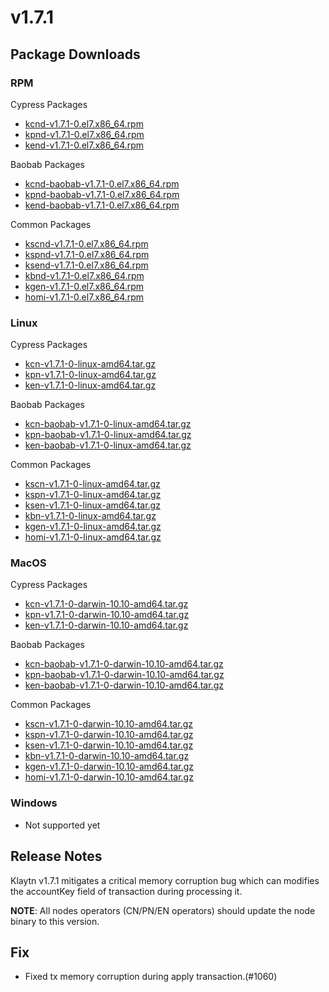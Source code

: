 # v1.7.1

## Package Downloads

### RPM <a id="rpm"></a>

Cypress Packages
- [kcnd-v1.7.1-0.el7.x86_64.rpm](https://packages.klaytn.net/klaytn/v1.7.1/kcnd-v1.7.1-0.el7.x86_64.rpm)
- [kpnd-v1.7.1-0.el7.x86_64.rpm](https://packages.klaytn.net/klaytn/v1.7.1/kpnd-v1.7.1-0.el7.x86_64.rpm)
- [kend-v1.7.1-0.el7.x86_64.rpm](https://packages.klaytn.net/klaytn/v1.7.1/kend-v1.7.1-0.el7.x86_64.rpm)

Baobab Packages
- [kcnd-baobab-v1.7.1-0.el7.x86_64.rpm](https://packages.klaytn.net/klaytn/v1.7.1/kcnd-baobab-v1.7.1-0.el7.x86_64.rpm)
- [kpnd-baobab-v1.7.1-0.el7.x86_64.rpm](https://packages.klaytn.net/klaytn/v1.7.1/kpnd-baobab-v1.7.1-0.el7.x86_64.rpm)
- [kend-baobab-v1.7.1-0.el7.x86_64.rpm](https://packages.klaytn.net/klaytn/v1.7.1/kend-baobab-v1.7.1-0.el7.x86_64.rpm)

Common Packages
- [kscnd-v1.7.1-0.el7.x86_64.rpm](https://packages.klaytn.net/klaytn/v1.7.1/kscnd-v1.7.1-0.el7.x86_64.rpm)
- [kspnd-v1.7.1-0.el7.x86_64.rpm](https://packages.klaytn.net/klaytn/v1.7.1/kspnd-v1.7.1-0.el7.x86_64.rpm)
- [ksend-v1.7.1-0.el7.x86_64.rpm](https://packages.klaytn.net/klaytn/v1.7.1/ksend-v1.7.1-0.el7.x86_64.rpm)
- [kbnd-v1.7.1-0.el7.x86_64.rpm](https://packages.klaytn.net/klaytn/v1.7.1/kbnd-v1.7.1-0.el7.x86_64.rpm)
- [kgen-v1.7.1-0.el7.x86_64.rpm](https://packages.klaytn.net/klaytn/v1.7.1/kgen-v1.7.1-0.el7.x86_64.rpm)
- [homi-v1.7.1-0.el7.x86_64.rpm](https://packages.klaytn.net/klaytn/v1.7.1/homi-v1.7.1-0.el7.x86_64.rpm)

### Linux <a id="linux"></a>

Cypress Packages
- [kcn-v1.7.1-0-linux-amd64.tar.gz](https://packages.klaytn.net/klaytn/v1.7.1/kcn-v1.7.1-0-linux-amd64.tar.gz)
- [kpn-v1.7.1-0-linux-amd64.tar.gz](https://packages.klaytn.net/klaytn/v1.7.1/kpn-v1.7.1-0-linux-amd64.tar.gz)
- [ken-v1.7.1-0-linux-amd64.tar.gz](https://packages.klaytn.net/klaytn/v1.7.1/ken-v1.7.1-0-linux-amd64.tar.gz)

Baobab Packages
- [kcn-baobab-v1.7.1-0-linux-amd64.tar.gz](https://packages.klaytn.net/klaytn/v1.7.1/kcn-baobab-v1.7.1-0-linux-amd64.tar.gz)
- [kpn-baobab-v1.7.1-0-linux-amd64.tar.gz](https://packages.klaytn.net/klaytn/v1.7.1/kpn-baobab-v1.7.1-0-linux-amd64.tar.gz)
- [ken-baobab-v1.7.1-0-linux-amd64.tar.gz](https://packages.klaytn.net/klaytn/v1.7.1/ken-baobab-v1.7.1-0-linux-amd64.tar.gz)

Common Packages
- [kscn-v1.7.1-0-linux-amd64.tar.gz](https://packages.klaytn.net/klaytn/v1.7.1/kscn-v1.7.1-0-linux-amd64.tar.gz)
- [kspn-v1.7.1-0-linux-amd64.tar.gz](https://packages.klaytn.net/klaytn/v1.7.1/kspn-v1.7.1-0-linux-amd64.tar.gz)
- [ksen-v1.7.1-0-linux-amd64.tar.gz](https://packages.klaytn.net/klaytn/v1.7.1/ksen-v1.7.1-0-linux-amd64.tar.gz)
- [kbn-v1.7.1-0-linux-amd64.tar.gz](https://packages.klaytn.net/klaytn/v1.7.1/kbn-v1.7.1-0-linux-amd64.tar.gz)
- [kgen-v1.7.1-0-linux-amd64.tar.gz](https://packages.klaytn.net/klaytn/v1.7.1/kgen-v1.7.1-0-linux-amd64.tar.gz)
- [homi-v1.7.1-0-linux-amd64.tar.gz](https://packages.klaytn.net/klaytn/v1.7.1/homi-v1.7.1-0-linux-amd64.tar.gz)

### MacOS <a id="macos"></a>

Cypress Packages
- [kcn-v1.7.1-0-darwin-10.10-amd64.tar.gz](https://packages.klaytn.net/klaytn/v1.7.1/kcn-v1.7.1-0-darwin-10.10-amd64.tar.gz)
- [kpn-v1.7.1-0-darwin-10.10-amd64.tar.gz](https://packages.klaytn.net/klaytn/v1.7.1/kpn-v1.7.1-0-darwin-10.10-amd64.tar.gz)
- [ken-v1.7.1-0-darwin-10.10-amd64.tar.gz](https://packages.klaytn.net/klaytn/v1.7.1/ken-v1.7.1-0-darwin-10.10-amd64.tar.gz)

Baobab Packages
- [kcn-baobab-v1.7.1-0-darwin-10.10-amd64.tar.gz](https://packages.klaytn.net/klaytn/v1.7.1/kcn-baobab-v1.7.1-0-darwin-10.10-amd64.tar.gz)
- [kpn-baobab-v1.7.1-0-darwin-10.10-amd64.tar.gz](https://packages.klaytn.net/klaytn/v1.7.1/kpn-baobab-v1.7.1-0-darwin-10.10-amd64.tar.gz)
- [ken-baobab-v1.7.1-0-darwin-10.10-amd64.tar.gz](https://packages.klaytn.net/klaytn/v1.7.1/ken-baobab-v1.7.1-0-darwin-10.10-amd64.tar.gz)

Common Packages
- [kscn-v1.7.1-0-darwin-10.10-amd64.tar.gz](https://packages.klaytn.net/klaytn/v1.7.1/kscn-v1.7.1-0-darwin-10.10-amd64.tar.gz)
- [kspn-v1.7.1-0-darwin-10.10-amd64.tar.gz](https://packages.klaytn.net/klaytn/v1.7.1/kspn-v1.7.1-0-darwin-10.10-amd64.tar.gz)
- [ksen-v1.7.1-0-darwin-10.10-amd64.tar.gz](https://packages.klaytn.net/klaytn/v1.7.1/ksen-v1.7.1-0-darwin-10.10-amd64.tar.gz)
- [kbn-v1.7.1-0-darwin-10.10-amd64.tar.gz](https://packages.klaytn.net/klaytn/v1.7.1/kbn-v1.7.1-0-darwin-10.10-amd64.tar.gz)
- [kgen-v1.7.1-0-darwin-10.10-amd64.tar.gz](https://packages.klaytn.net/klaytn/v1.7.1/kgen-v1.7.1-0-darwin-10.10-amd64.tar.gz)
- [homi-v1.7.1-0-darwin-10.10-amd64.tar.gz](https://packages.klaytn.net/klaytn/v1.7.1/homi-v1.7.1-0-darwin-10.10-amd64.tar.gz)

### Windows <a id="windows"></a>

- Not supported yet


## Release Notes

Klaytn v1.7.1 mitigates a critical memory corruption bug which can modifies the accountKey field of transaction during processing it.

**NOTE**: All nodes operators (CN/PN/EN operators) should update the node binary to this version.

## Fix
- Fixed tx memory corruption during apply transaction.(#1060)

